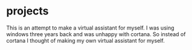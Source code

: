 # projects
This is an attempt to make a virtual assistant for myself. I was using windows three years back and was unhappy with cortana. So instead of cortana I thought of making my own virtual assistant for myself.
